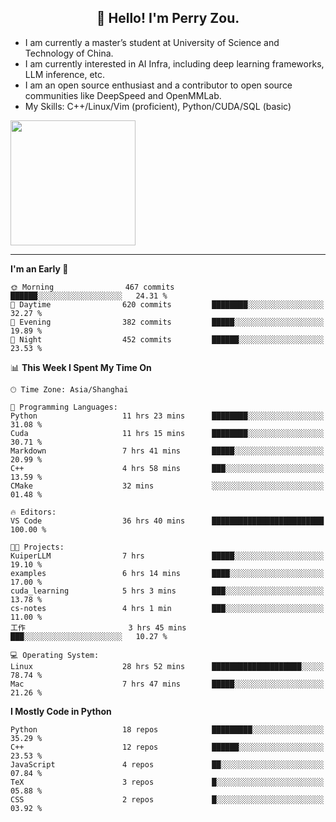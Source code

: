 <h2 align="center">👋 Hello! I'm Perry Zou.</h2>

- I am currently a master’s student at University of Science and Technology of China.
- I am currently interested in AI Infra, including deep learning frameworks, LLM inference, etc.
- I am an open source enthusiast and a contributor to open source communities like DeepSpeed and OpenMMLab.
- My Skills: C++/Linux/Vim (proficient), Python/CUDA/SQL (basic)

<img height=200 align="center" src="https://github-readme-stats.vercel.app/api?username=zonepg" />

-------

<!--START_SECTION:waka-->
**I'm an Early 🐤** 

```text
🌞 Morning                467 commits         ██████░░░░░░░░░░░░░░░░░░░   24.31 % 
🌆 Daytime                620 commits         ████████░░░░░░░░░░░░░░░░░   32.27 % 
🌃 Evening                382 commits         █████░░░░░░░░░░░░░░░░░░░░   19.89 % 
🌙 Night                  452 commits         ██████░░░░░░░░░░░░░░░░░░░   23.53 % 
```


📊 **This Week I Spent My Time On** 

```text
🕑︎ Time Zone: Asia/Shanghai

💬 Programming Languages: 
Python                   11 hrs 23 mins      ████████░░░░░░░░░░░░░░░░░   31.08 % 
Cuda                     11 hrs 15 mins      ████████░░░░░░░░░░░░░░░░░   30.71 % 
Markdown                 7 hrs 41 mins       █████░░░░░░░░░░░░░░░░░░░░   20.99 % 
C++                      4 hrs 58 mins       ███░░░░░░░░░░░░░░░░░░░░░░   13.59 % 
CMake                    32 mins             ░░░░░░░░░░░░░░░░░░░░░░░░░   01.48 % 

🔥 Editors: 
VS Code                  36 hrs 40 mins      █████████████████████████   100.00 % 

🐱‍💻 Projects: 
KuiperLLM                7 hrs               █████░░░░░░░░░░░░░░░░░░░░   19.10 % 
examples                 6 hrs 14 mins       ████░░░░░░░░░░░░░░░░░░░░░   17.00 % 
cuda_learning            5 hrs 3 mins        ███░░░░░░░░░░░░░░░░░░░░░░   13.78 % 
cs-notes                 4 hrs 1 min         ███░░░░░░░░░░░░░░░░░░░░░░   11.00 % 
工作                       3 hrs 45 mins       ███░░░░░░░░░░░░░░░░░░░░░░   10.27 % 

💻 Operating System: 
Linux                    28 hrs 52 mins      ████████████████████░░░░░   78.74 % 
Mac                      7 hrs 47 mins       █████░░░░░░░░░░░░░░░░░░░░   21.26 % 
```

**I Mostly Code in Python** 

```text
Python                   18 repos            █████████░░░░░░░░░░░░░░░░   35.29 % 
C++                      12 repos            ██████░░░░░░░░░░░░░░░░░░░   23.53 % 
JavaScript               4 repos             ██░░░░░░░░░░░░░░░░░░░░░░░   07.84 % 
TeX                      3 repos             █░░░░░░░░░░░░░░░░░░░░░░░░   05.88 % 
CSS                      2 repos             █░░░░░░░░░░░░░░░░░░░░░░░░   03.92 % 
```




<!--END_SECTION:waka-->
